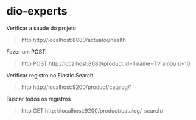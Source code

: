 # dio-experts

Verificar a saúde do projeto
> http http://localhost:8080/actuator/health

Fazer um POST
> http POST http://localhost:8080/product id=1 name=TV amount=10

Verificar registro no Elastic Search
> http  http://localhost:9200/product/catalog/1

Buscar todos os registros
> http GET http://localhost:9200/product/catalog/_search/
 
